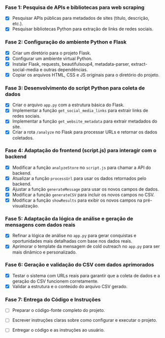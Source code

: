 ### Fase 1: Pesquisa de APIs e bibliotecas para web scraping
- [x] Pesquisar APIs públicas para metadados de sites (título, descrição, etc.).
- [x] Pesquisar bibliotecas Python para extração de links de redes sociais.

### Fase 2: Configuração do ambiente Python e Flask
- [x] Criar um diretório para o projeto Flask.
- [x] Configurar um ambiente virtual Python.
- [x] Instalar Flask, requests, beautifulsoup4, metadata-parser, extract-social-media e outras dependências.
- [x] Copiar os arquivos HTML, CSS e JS originais para o diretório do projeto.

### Fase 3: Desenvolvimento do script Python para coleta de dados
- [x] Criar o arquivo `app.py` com a estrutura básica do Flask.
- [x] Implementar a função `get_social_media_links` para extrair links de redes sociais.
- [x] Implementar a função `get_website_metadata` para extrair metadados do site.
- [x] Criar a rota `/analyze` no Flask para processar URLs e retornar os dados coletados.

### Fase 4: Adaptação do frontend (script.js) para interagir com o backend
- [x] Modificar a função `analyzeStore` no `script.js` para chamar a API do backend.
- [x] Atualizar a função `processUrl` para usar os dados retornados pelo backend.
- [x] Ajustar a função `generateMessage` para usar os novos campos de dados.
- [x] Modificar a função `generateCSV` para incluir os novos campos no CSV.
- [x] Modificar a função `showResults` para exibir os novos campos na pré-visualização.

### Fase 5: Adaptação da lógica de análise e geração de mensagens com dados reais
- [x] Refinar a lógica de análise no `app.py` para gerar conquistas e oportunidades mais detalhadas com base nos dados reais.
- [x] Aprimorar o template da mensagem de cold outreach no `app.py` para ser mais dinâmico e personalizado.

### Fase 6: Geração e validação do CSV com dados aprimorados
- [x] Testar o sistema com URLs reais para garantir que a coleta de dados e a geração do CSV funcionem corretamente.
- [x] Validar a estrutura e o conteúdo do arquivo CSV gerado.

### Fase 7: Entrega do Código e Instruções
- [ ] Preparar o código-fonte completo do projeto.
- [ ] Escrever instruções claras sobre como configurar e executar o projeto.
- [ ] Entregar o código e as instruções ao usuário.

